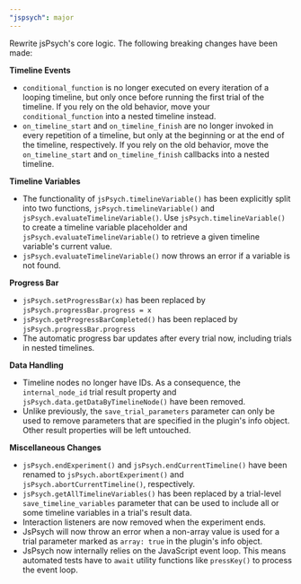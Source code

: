 ```yaml
---
"jspsych": major
---
```


Rewrite jsPsych's core logic. The following breaking changes have been made:

**Timeline Events**

- `conditional_function` is no longer executed on every iteration of a looping timeline, but only once before running the first trial of the timeline. If you rely on the old behavior, move your `conditional_function` into a nested timeline instead.
- `on_timeline_start` and `on_timeline_finish` are no longer invoked in every repetition of a timeline, but only at the beginning or at the end of the timeline, respectively. If you rely on the old behavior, move the `on_timeline_start` and `on_timeline_finish` callbacks into a nested timeline.

**Timeline Variables**

- The functionality of `jsPsych.timelineVariable()` has been explicitly split into two functions, `jsPsych.timelineVariable()` and `jsPsych.evaluateTimelineVariable()`. Use `jsPsych.timelineVariable()` to create a timeline variable placeholder and `jsPsych.evaluateTimelineVariable()` to retrieve a given timeline variable's current value.
- `jsPsych.evaluateTimelineVariable()` now throws an error if a variable is not found.

**Progress Bar**

- `jsPsych.setProgressBar(x)` has been replaced by `jsPsych.progressBar.progress = x`
- `jsPsych.getProgressBarCompleted()` has been replaced by `jsPsych.progressBar.progress`
- The automatic progress bar updates after every trial now, including trials in nested timelines.

**Data Handling**

- Timeline nodes no longer have IDs. As a consequence, the `internal_node_id` trial result property and `jsPsych.data.getDataByTimelineNode()` have been removed.
- Unlike previously, the `save_trial_parameters` parameter can only be used to remove parameters that are specified in the plugin's info object. Other result properties will be left untouched.

**Miscellaneous Changes**

- `jsPsych.endExperiment()` and `jsPsych.endCurrentTimeline()` have been renamed to `jsPsych.abortExperiment()` and `jsPsych.abortCurrentTimeline()`, respectively.
- `jsPsych.getAllTimelineVariables()` has been replaced by a trial-level `save_timeline_variables` parameter that can be used to include all or some timeline variables in a trial's result data.
- Interaction listeners are now removed when the experiment ends.
- JsPsych will now throw an error when a non-array value is used for a trial parameter marked as `array: true` in the plugin's info object.
- JsPsych now internally relies on the JavaScript event loop. This means automated tests have to `await` utility functions like `pressKey()` to process the event loop.
